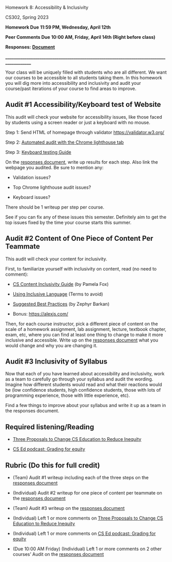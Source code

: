 Homework 8: Accessibility & Inclusivity

CS302, Spring 2023

**Homework Due** **11:59 PM, Wednesday, April 12th**

**Peer Comments Due** **10:00 AM, Friday, April 14th (Right before class)**

**Responses:** [**<u>Document</u>**](https://docs.google.com/document/d/19EkEPsB4Xnv_5y4UcVJBTB2zMq6ruZbwjPEc-hmzHug/edit#)

**\_\_\_\_\_\_\_\_\_\_\_\_\_\_\_\_\_\_\_\_\_\_\_\_\_\_\_\_\_\_\_\_\_\_\_\_\_\_\_\_\_\_\_\_\_\_\_\_\_\_\_\_\_\_\_\_\_\_\_\_\_\_\_\_\_\_\_\_\_\_\_\_\_\_\_\_\_\_\_\_\_\_\_\_\_\_\_**

Your class will be uniquely filled with students who are all different. We want our courses to be accessible to all students taking them. In this homework you will dig more into accessibility and inclusivity and audit your course/past iterations of your course to find areas to improve.

## Audit \#1 Accessibility/Keyboard test of Website

This audit will check your website for accessibility issues, like those faced by students using a screen reader or just a keyboard with no mouse.

Step 1: Send HTML of homepage through validator [<u>https://validator.w3.org/</u>](https://validator.w3.org/)

Step 2: [<u>Automated audit with the Chrome lighthouse tab</u>](https://developers.google.com/web/tools/lighthouse)

Step 3: [<u>Keyboard testing Guide</u>](https://webaccess.berkeley.edu/resources/tips-and-how-tos/how-do-keyboard-testing)

On the [<u>responses document</u>](https://docs.google.com/document/d/19EkEPsB4Xnv_5y4UcVJBTB2zMq6ruZbwjPEc-hmzHug/edit#), write up results for each step. Also link the webpage you audited. Be sure to mention any:

- Validation issues?

- Top Chrome lighthouse audit issues?

- Keyboard issues?

There should be 1 writeup per step per course.

See if you can fix any of these issues this semester. Definitely aim to get the top issues fixed by the time your course starts this summer.

## Audit \#2 Content of One Piece of Content Per Teammate

This audit will check your content for inclusivity.

First, to familiarize yourself with inclusivity on content, read (no need to comment):

- [<u>CS Content Inclusivity Guide</u>](https://docs.google.com/document/d/1LbMwoG19dLyn2PacB2ZRsXg1-HgS0txOL02GjKNSHHw/edit#heading=h.snwazixs4a7s) (by Pamela Fox)

- [<u>Using Inclusive Language</u>](https://drive.google.com/file/d/1lo2V-FwH7Cf8sOLYGvyZH4ioxQ8PnNZX/view) (Terms to avoid)

- [<u>Suggested Best Practices</u>](https://docs.google.com/document/d/1NvmF4HXH3-Zi0W1p4vYwHG4TWfV2EWN76HN3faZTYpY/edit) (by Zephyr Barkan)

- Bonus: [<u>https://alexjs.com/</u>](https://alexjs.com/)

Then, for each course instructor, pick a different piece of content on the scale of a homework assignment, lab assignment, lecture, textbook chapter, exam, etc, where you can find at least one thing to change to make it more inclusive and accessible. Write up on the [<u>responses document</u>](https://docs.google.com/document/d/1BhosrrbEy06AAx9SRvoX3_CLYBmqQVv645w0qqFjYtM/edit#heading=h.7s4y7gy2ddu6) what you would change and why you are changing it.

## Audit \#3 Inclusivity of Syllabus

Now that each of you have learned about accessibility and inclusivity, work as a team to carefully go through your syllabus and audit the wording. Imagine how different students would read and what their reactions would be (low confidence students, high confidence students, those with lots of programming experience, those with little experience, etc).

Find a few things to improve about your syllabus and write it up as a team in the responses document.

## Required listening/Reading

- [<u>Three Proposals to Change CS Education to Reduce Inequity</u>](https://drive.google.com/file/d/1LCG9ZOUAfXELVhpWu32gsIJNEr1Reik0/view?usp=share_link)

- [<u>CS Ed podcast: Grading for equity</u>](https://docs.google.com/document/d/1ceGqt040RCVOa7plVLSxGNkj8QUetBwc/edit#heading=h.gjdgxs)

## Rubric (Do this for full credit)

- (Team) Audit \#1 writeup including each of the three steps on the [<u>responses document</u>](https://docs.google.com/document/d/19EkEPsB4Xnv_5y4UcVJBTB2zMq6ruZbwjPEc-hmzHug/edit#)

- (Individual) Audit \#2 writeup for one piece of content per teammate on the [<u>responses document</u>](https://docs.google.com/document/d/19EkEPsB4Xnv_5y4UcVJBTB2zMq6ruZbwjPEc-hmzHug/edit#)

- (Team) Audit \#3 writeup on the [<u>responses document</u>](https://docs.google.com/document/d/19EkEPsB4Xnv_5y4UcVJBTB2zMq6ruZbwjPEc-hmzHug/edit#)

- (Individual) Left 1 or more comments on [<u>Three Proposals to Change CS Education to Reduce Inequity</u>](https://drive.google.com/file/d/1LCG9ZOUAfXELVhpWu32gsIJNEr1Reik0/view?usp=share_link)

- (Individual) Left 1 or more comments on [<u>CS Ed podcast: Grading for equity</u>](https://docs.google.com/document/d/1ceGqt040RCVOa7plVLSxGNkj8QUetBwc/edit#heading=h.gjdgxs)

- (Due 10:00 AM Friday) (Individual) Left 1 or more comments on 2 other courses’ Audit on the [<u>responses document</u>](https://docs.google.com/document/d/19EkEPsB4Xnv_5y4UcVJBTB2zMq6ruZbwjPEc-hmzHug/edit#)
